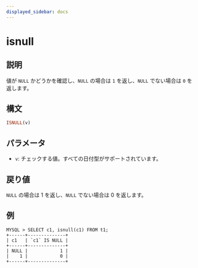 ```yaml
---
displayed_sidebar: docs
---
```


# isnull

## 説明

値が `NULL` かどうかを確認し、`NULL` の場合は `1` を返し、`NULL` でない場合は `0` を返します。

## 構文

```Haskell
ISNULL(v)
```

## パラメータ

- `v`: チェックする値。すべての日付型がサポートされています。

## 戻り値

`NULL` の場合は 1 を返し、`NULL` でない場合は 0 を返します。

## 例

```plain text
MYSQL > SELECT c1, isnull(c1) FROM t1;
+------+--------------+
| c1   | `c1` IS NULL |
+------+--------------+
| NULL |            1 |
|    1 |            0 |
+------+--------------+
```